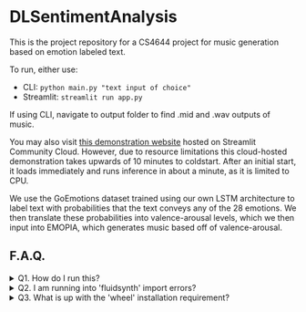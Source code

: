 # DLSentimentAnalysis
This is the project repository for a CS4644 project for music generation based on emotion labeled text.

To run, either use:
- CLI: `python main.py "text input of choice"`
- Streamlit: `streamlit run app.py`

If using CLI, navigate to output folder to find .mid and .wav outputs of music.

You may also visit [this demonstration website](https://dlsentimentanalysis-ftc4ejrxiyxu3vxwiegk5y.streamlit.app/) hosted on Streamlit Community Cloud. However, due to resource limitations this cloud-hosted demonstration takes upwards of 10 minutes to coldstart. After an initial start, it loads immediately and runs inference in about a minute, as it is limited to CPU.

We use the GoEmotions dataset trained using our own LSTM architecture to label text with probabilities that the text conveys any of the 28 emotions. We then translate these probabilities into valence-arousal levels, which we then input into EMOPIA, which generates music based off of valence-arousal.

## F.A.Q.

<details>
  <summary>Q1. How do I run this?</summary>
  Install required large files:

  - [EMOPIA Transformer Checkpoint](https://drive.google.com/file/d/19Seq18b2JNzOamEQMG1uarKjj27HJkHu/view)
    - Unzip 'loss_25_params.pt' into '/models/' at the same depth as the LSTM .pth.
  - [EMOPIA Dictionary](https://drive.google.com/file/d/17dKUf33ZsDbHC5Z6rkQclge3ppDTVCMP/view)
    - Unzip files into '/data/emopia/co-representation'
   
  Install required packages; there is no 'requirements.txt'. Some unexpected packages are:
  - `pip install gdown`
  - `pip install pytorch-fast-transformers`
  - `pip install numpy==1.26.4` (if your current version is >v2.0.0
</details>

<details>
  <summary>Q2. I am running into 'fluidsynth' import errors? </summary>
  The currently recognized pypi package for `pip install fluidsynth` is **not** the correct fluidsynth package.

  For some reason it is an abandoned v0.2 package from 2012. While `pip install pyfluidsynth` is correct and updated, it does not create the bin file that fluidsynth requires.

  Instead, use Chocolatey ([install instructions here](https://chocolatey.org/install)) and run `choco install fluidsynth`. This is according to fluidsynth's actual installation instructions found on [their website](https://www.fluidsynth.org/download/)

  Note: If you are using Linux, you can sidestep this issue by using `apt-get install fluidsynth`
</details>

<details>
  <summary>Q3. What is up with the 'wheel' installation requirement?</summary>
  If `pip install -r requirements.txt` fails due to the wheel for pytorch-fast-transformers, you should instead run `pip install pytorch-fast-transformers --no-build-isolation`.
</details>
